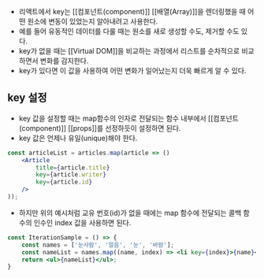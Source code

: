 - 리액트에서 key는 [[컴포넌트(component)]] [[배열(Array)]]을 렌더링했을 때 어떤 원소에 변동이 있었는지 알아내려고 사용한다.
- 예를 들어 유동적인 데이터를 다룰 때는 원소를 새로 생성할 수도, 제거할 수도 있다.
- key가 없을 때는 [[Virtual DOM]]을 비교하는 과정에서 리스트를 순차적으로 비교하면서 변화를 감지한다.
- key가 있다면 이 값을 사용하여 어떤 변화가 일어났는지 더욱 빠르게 알 수 있다.

## key 설정

- key 값을 설정할 때는 map함수의 인자로 전달되는 함수 내부에서 [[컴포넌트(component)]] [[props]]를 선정하듯이 설정하면 된다.
- key 값은 언제나 유일(unique)해야 한다.

```jsx
const articleList = articles.map(article => ()
	<Article
		title={article.title}
		key={article.writer}
		key={article.id}
	/>
));
```

- 하지만 위의 예시처럼 교유 번호(id)가 없을 때에는 map 함수에 전달되는 콜백 함수의 인수인 index 값을 사용하면 된다.

```jsx
const IterationSample = () => {
	const names = ['눈사람', '얼음', '눈', '바람'];
	const nameList = names.map((name, index) => <li key={index}>{name}</li>);
	return <ul>{nameList}</ul>;
}
```
